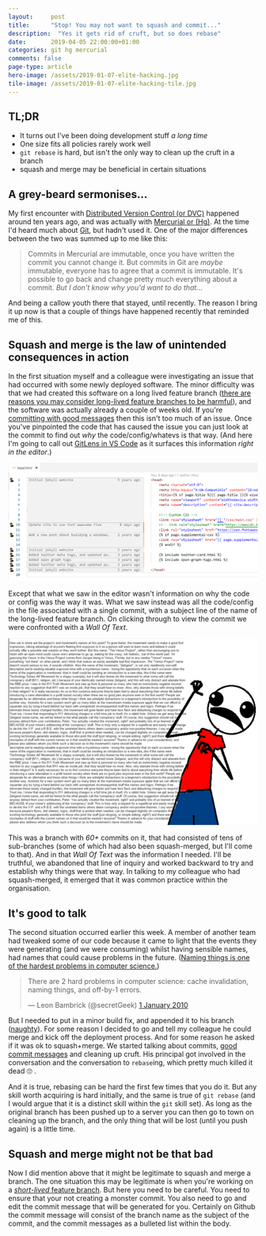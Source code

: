 ```yaml
---
layout: 	post
title:  	"Stop! You may not want to squash and commit..."
description:  "Yes it gets rid of cruft, but so does rebase"
date:   	2019-04-05 22:00:00+01:00
categories: git hg mercurial
comments: false
page-type: article
hero-image: /assets/2019-01-07-elite-hacking.jpg
tile-image: /assets/2019-01-07-elite-hacking-tile.jpg
---
```


## TL;DR

* It turns out I've been doing development stuff _a long time_
* One size fits all policies rarely work well
* `git rebase` is hard, but isn't the only way to clean up the cruft in a branch
* squash and merge may be beneficial in certain situations

## A grey-beard sermonises...

My first encounter with [Distributed Version Control (or DVC)](https://en.wikipedia.org/wiki/Distributed_version_control) happened around ten years ago, and was actually with [Mercurial or (Hg)](https://www.mercurial-scm.org/). At the time I'd heard much about [Git](https://git-scm.com/), but hadn't used it. One of the major differences between the two was summed up to me like this:

> Commits in Mercurial are immutable, once you have written the commit you cannot change it. But commits in Git are _maybe_ immutable, everyone has to agree that a commit is immutable. It's possible to go back and change pretty much everything about a commit. *But I don't know why you'd want to do that...*

And being a callow youth there that stayed, until recently. The reason I bring it up now is that a couple of things have happened recently that reminded me of this.

## Squash and merge is the law of unintended consequences in action

In the first situation myself and a colleague were investigating an issue that had occurred with some newly deployed software. The minor difficulty was that we had created this software on a long lived feature branch ([there are reasons you may consider long-lived feature branches to be harmful](https://blog.newrelic.com/culture/long-running-branches-considered-harmful/)), and the software was actually already a couple of weeks old. If you're [committing with good messages](https://chris.beams.io/posts/git-commit) then this isn't too much of an issue. Once you've pinpointed the code that has caused the issue you can just look at the commit to find out _why_ the code/config/whatevs is that way. (And here I'm going to call out [GitLens in VS Code](https://marketplace.visualstudio.com/items?itemName=eamodio.gitlens) as it surfaces this information _right in the editor_.)

![GitLens in action, I don't use Dark Themes, sue me!](/assets/2019-04-05-vscode-gitlens.png)

Except that what we saw in the editor wasn't information on why the code or config was the way it was. What we saw instead was all the code/config in the file associated with a single commit, with a subject line of the name of the long-lived feature branch. On clicking through to view the commit we were confronted with a _Wall Of Text_.

![Walls of text are no good for anyone. Don't do it! Stop it!](/assets/2019-04-05-wall-of-text.png)

This was a branch with _60+_ commits on it, that had consisted of tens of sub-branches (some of which had also been squash-merged, but I'll come to that). And in that _Wall Of Text_ was the information I needed. I'll be truthful, we abandoned that line of inquiry and worked backward to try and establish why things were that way. In talking to my colleague who had squash-merged, it emerged that it was common practice within the organisation.

## It's good to talk

The second situation occurred earlier this week. A member of another team had tweaked some of our code because it came to light that the events they were generating (and we were consuming) whilst having sensible names, had names that could cause problems in the future. ([Naming things is one of the hardest problems in computer science.](https://www.martinfowler.com/bliki/TwoHardThings.html))

<!-- https://blog.hubspot.com/blog/tabid/6307/bid/34273/How-to-Center-Align-Your-Embedded-Tweets-Quick-Tip.aspx -->
<blockquote class="twitter-tweet tw-align-center" data-lang="en-gb"><p lang="en" dir="ltr">There are 2 hard problems in computer science: cache invalidation, naming things, and off-by-1 errors.</p>&mdash; Leon Bambrick (@secretGeek) <a href="https://twitter.com/secretGeek/status/7269997868?ref_src=twsrc%5Etfw">1 January 2010</a></blockquote>
<script async src="https://platform.twitter.com/widgets.js" charset="utf-8"></script>

But I needed to put in a minor build fix, and appended it to his branch ([naughty](https://medium.com/@hugooodias/the-anatomy-of-a-perfect-pull-request-567382bb6067)). For some reason I decided to go and tell my colleague he could merge and kick off the deployment process. And for some reason he asked if it was ok to squash+merge. We started talking about commits, [good commit messages](https://chris.beams.io/posts/git-commit) and cleaning up cruft. His principal got involved in the conversation and the conversation to `rebase`ing, which pretty much killed it dead &#x1f644; .

And it is true, rebasing can be hard the first few times that you do it. But any skill worth acquiring is hard initially, and the same is true of `git rebase` (and I would argue that it is a distinct skill within the `git` skill set). As long as the original branch has been pushed up to a server you can then go to town on cleaning up the branch, and the only thing that will be lost (until you push again) is a little time.

## Squash and merge might not be that bad

Now I did mention above that it might be legitimate to squash and merge a branch. The one situation this may be legitimate is when you're working on a [_short-lived_ feature branch](https://trunkbaseddevelopment.com/short-lived-feature-branches/). But here you need to be careful. You need to ensure that your not creating a monster commit. You also need to go and edit the commit message that will be generated for you. Certainly on Github the commit message will consist of the branch name as the subject of the commit, and the commit messages as a bulleted list within the body.
